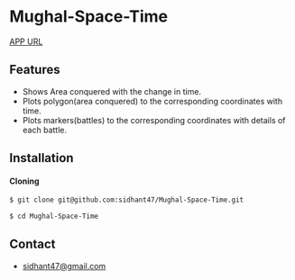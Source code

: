 # Mughal-Space-Time

[APP URL](https://mughal-spacetime.herokuapp.com/home.html)

## Features
* Shows Area conquered with the change in time.
* Plots polygon(area conquered) to the corresponding coordinates with time.
* Plots markers(battles) to the corresponding coordinates with details of each battle.


## Installation

#### Cloning

``` bash
$ git clone git@github.com:sidhant47/Mughal-Space-Time.git

$ cd Mughal-Space-Time
```


## Contact

* sidhant47@gmail.com
